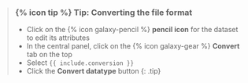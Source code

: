 > ### {% icon tip %} Tip: Converting the file format
> * Click on the {% icon galaxy-pencil %} **pencil icon** for the dataset to edit its attributes
> * In the central panel, click on the {% icon galaxy-gear %} **Convert** tab on the top
> * Select `{{ include.conversion }}`
> * Click the **Convert datatype** button
{: .tip}